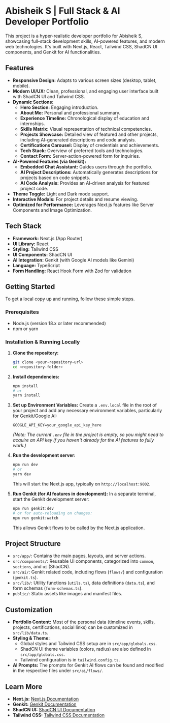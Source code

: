 # Abisheik S | Full Stack & AI Developer Portfolio

This project is a hyper-realistic developer portfolio for Abisheik S, showcasing full-stack development skills, AI-powered features, and modern web technologies. It's built with Next.js, React, Tailwind CSS, ShadCN UI components, and Genkit for AI functionalities.

## Features

*   **Responsive Design:** Adapts to various screen sizes (desktop, tablet, mobile).
*   **Modern UI/UX:** Clean, professional, and engaging user interface built with ShadCN UI and Tailwind CSS.
*   **Dynamic Sections:**
    *   **Hero Section:** Engaging introduction.
    *   **About Me:** Personal and professional summary.
    *   **Experience Timeline:** Chronological display of education and internships.
    *   **Skills Matrix:** Visual representation of technical competencies.
    *   **Projects Showcase:** Detailed view of featured and other projects, including AI-generated descriptions and code analysis.
    *   **Certifications Carousel:** Display of credentials and achievements.
    *   **Tech Stack:** Overview of preferred tools and technologies.
    *   **Contact Form:** Server-action-powered form for inquiries.
*   **AI-Powered Features (via Genkit):**
    *   **Embedded Chat Assistant:** Guides users through the portfolio.
    *   **AI Project Descriptions:** Automatically generates descriptions for projects based on code snippets.
    *   **AI Code Analysis:** Provides an AI-driven analysis for featured project code.
*   **Theme Toggle:** Light and Dark mode support.
*   **Interactive Modals:** For project details and resume viewing.
*   **Optimized for Performance:** Leverages Next.js features like Server Components and Image Optimization.

## Tech Stack

*   **Framework:** Next.js (App Router)
*   **UI Library:** React
*   **Styling:** Tailwind CSS
*   **UI Components:** ShadCN UI
*   **AI Integration:** Genkit (with Google AI models like Gemini)
*   **Language:** TypeScript
*   **Form Handling:** React Hook Form with Zod for validation


## Getting Started

To get a local copy up and running, follow these simple steps.

### Prerequisites

*   Node.js (version 18.x or later recommended)
*   npm or yarn

### Installation & Running Locally

1.  **Clone the repository:**
    ```bash
    git clone <your-repository-url>
    cd <repository-folder>
    ```

2.  **Install dependencies:**
    ```bash
    npm install
    # or
    yarn install
    ```

3.  **Set up Environment Variables:**
    Create a `.env.local` file in the root of your project and add any necessary environment variables, particularly for Genkit/Google AI:
    ```env
    GOOGLE_API_KEY=your_google_api_key_here
    ```
    *(Note: The current `.env` file in the project is empty, so you might need to acquire an API key if you haven't already for the AI features to fully work.)*

4.  **Run the development server:**
    ```bash
    npm run dev
    # or
    yarn dev
    ```
    This will start the Next.js app, typically on `http://localhost:9002`.

5.  **Run Genkit (for AI features in development):**
    In a separate terminal, start the Genkit development server:
    ```bash
    npm run genkit:dev
    # or for auto-reloading on changes:
    npm run genkit:watch
    ```
    This allows Genkit flows to be called by the Next.js application.

## Project Structure

*   `src/app/`: Contains the main pages, layouts, and server actions.
*   `src/components/`: Reusable UI components, categorized into `common`, `sections`, and `ui` (ShadCN).
*   `src/ai/`: Genkit related code, including flows (`flows/`) and configuration (`genkit.ts`).
*   `src/lib/`: Utility functions (`utils.ts`), data definitions (`data.ts`), and form schemas (`form-schemas.ts`).
*   `public/`: Static assets like images and manifest files.

## Customization

*   **Portfolio Content:** Most of the personal data (timeline events, skills, projects, certifications, social links) can be customized in `src/lib/data.ts`.
*   **Styling & Theme:**
    *   Global styles and Tailwind CSS setup are in `src/app/globals.css`.
    *   ShadCN UI theme variables (colors, radius) are also defined in `src/app/globals.css`.
    *   Tailwind configuration is in `tailwind.config.ts`.
*   **AI Prompts:** The prompts for Genkit AI flows can be found and modified in the respective files under `src/ai/flows/`.

## Learn More

*   **Next.js:** [Next.js Documentation](https://nextjs.org/docs)
*   **Genkit:** [Genkit Documentation](https://firebase.google.com/docs/genkit)
*   **ShadCN UI:** [ShadCN UI Documentation](https://ui.shadcn.com/)
*   **Tailwind CSS:** [Tailwind CSS Documentation](https://tailwindcss.com/docs)
